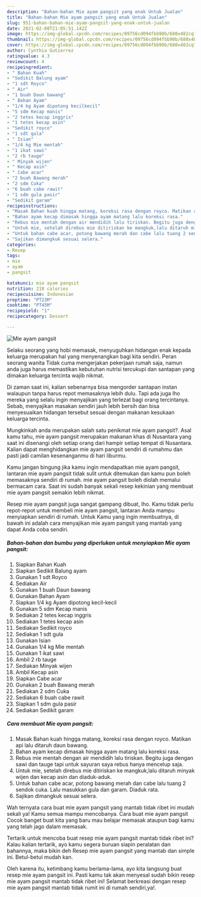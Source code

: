```yaml
---
description: "Bahan-bahan Mie ayam pangsit yang enak Untuk Jualan"
title: "Bahan-bahan Mie ayam pangsit yang enak Untuk Jualan"
slug: 951-bahan-bahan-mie-ayam-pangsit-yang-enak-untuk-jualan
date: 2021-02-08T21:05:51.142Z
image: https://img-global.cpcdn.com/recipes/09756cd094fbb90b/680x482cq70/mie-ayam-pangsit-foto-resep-utama.jpg
thumbnail: https://img-global.cpcdn.com/recipes/09756cd094fbb90b/680x482cq70/mie-ayam-pangsit-foto-resep-utama.jpg
cover: https://img-global.cpcdn.com/recipes/09756cd094fbb90b/680x482cq70/mie-ayam-pangsit-foto-resep-utama.jpg
author: Cynthia Gutierrez
ratingvalue: 4.3
reviewcount: 4
recipeingredient:
- " Bahan Kuah"
- "Sedikit Balung ayam"
- "1 sdt Royco"
- " Air"
- "1 buah Daun bawang"
- " Bahan Ayam"
- "1/4 kg Ayam dipotong kecilkecil"
- "5 sdm Kecap manis"
- "2 tetes kecap inggris"
- "1 tetes kecap asin"
- "Sedikit royco"
- "1 sdt gula"
- " Isian"
- "1/4 kg Mie mentah"
- "1 ikat sawi"
- "2 rb tauge"
- " Minyak wijen"
- " Kecap asin"
- " Cabe acar"
- "2 buah Bawang merah"
- "2 sdm Cuka"
- "6 buah cabe rawit"
- "1 sdm gula pasir"
- "Sedikit garam"
recipeinstructions:
- "Masak Bahan kuah hingga matang, koreksi rasa dengan royco. Matikan api lalu ditaruh daun bawang."
- "Bahan ayam kecap dimasak hingga ayam matang lalu koreksi rasa."
- "Rebus mie mentah dengan air mendidih lalu tiriskan. Begitu juga dengan sawi dan tauge tapi untuk sayuran saya rebus hanya mencelup saja."
- "Untuk mie, setelah direbus mie ditiriskan ke mangkuk,lalu ditaruh minyak wijen dan kecap asin dan diaduk-aduk."
- "Untuk bahan cabe acar, potong bawang merah dan cabe lalu tuang 2 sendok cuka. Lalu masukkan gula dan garam. Diaduk rata."
- "Sajikan dimangkuk sesuai selera."
categories:
- Resep
tags:
- mie
- ayam
- pangsit

katakunci: mie ayam pangsit 
nutrition: 218 calories
recipecuisine: Indonesian
preptime: "PT23M"
cooktime: "PT45M"
recipeyield: "1"
recipecategory: Dessert

---
```



![Mie ayam pangsit](https://img-global.cpcdn.com/recipes/09756cd094fbb90b/680x482cq70/mie-ayam-pangsit-foto-resep-utama.jpg)

Selaku seorang yang hobi memasak, menyuguhkan hidangan enak kepada keluarga merupakan hal yang menyenangkan bagi kita sendiri. Peran seorang  wanita Tidak cuma mengerjakan pekerjaan rumah saja, namun anda juga harus memastikan kebutuhan nutrisi tercukupi dan santapan yang dimakan keluarga tercinta wajib nikmat.

Di zaman  saat ini, kalian sebenarnya bisa mengorder santapan instan walaupun tanpa harus repot memasaknya lebih dulu. Tapi ada juga lho mereka yang selalu ingin menyajikan yang terlezat bagi orang tercintanya. Sebab, menyajikan masakan sendiri jauh lebih bersih dan bisa menyesuaikan hidangan tersebut sesuai dengan makanan kesukaan keluarga tercinta. 



Mungkinkah anda merupakan salah satu penikmat mie ayam pangsit?. Asal kamu tahu, mie ayam pangsit merupakan makanan khas di Nusantara yang saat ini disenangi oleh setiap orang dari hampir setiap tempat di Nusantara. Kalian dapat menghidangkan mie ayam pangsit sendiri di rumahmu dan pasti jadi camilan kesenanganmu di hari liburmu.

Kamu jangan bingung jika kamu ingin mendapatkan mie ayam pangsit, lantaran mie ayam pangsit tidak sulit untuk ditemukan dan kamu pun boleh memasaknya sendiri di rumah. mie ayam pangsit boleh diolah memalui bermacam cara. Saat ini sudah banyak sekali resep kekinian yang membuat mie ayam pangsit semakin lebih nikmat.

Resep mie ayam pangsit juga sangat gampang dibuat, lho. Kamu tidak perlu repot-repot untuk membeli mie ayam pangsit, lantaran Anda mampu menyiapkan sendiri di rumah. Untuk Kamu yang ingin membuatnya, di bawah ini adalah cara menyajikan mie ayam pangsit yang mantab yang dapat Anda coba sendiri.

<!--inarticleads1-->

##### Bahan-bahan dan bumbu yang diperlukan untuk menyiapkan Mie ayam pangsit:

1. Siapkan  Bahan Kuah
1. Siapkan Sedikit Balung ayam
1. Gunakan 1 sdt Royco
1. Sediakan  Air
1. Gunakan 1 buah Daun bawang
1. Gunakan  Bahan Ayam
1. Siapkan 1/4 kg Ayam dipotong kecil-kecil
1. Gunakan 5 sdm Kecap manis
1. Sediakan 2 tetes kecap inggris
1. Sediakan 1 tetes kecap asin
1. Sediakan Sedikit royco
1. Sediakan 1 sdt gula
1. Gunakan  Isian
1. Gunakan 1/4 kg Mie mentah
1. Gunakan 1 ikat sawi
1. Ambil 2 rb tauge
1. Sediakan  Minyak wijen
1. Ambil  Kecap asin
1. Siapkan  Cabe acar
1. Gunakan 2 buah Bawang merah
1. Sediakan 2 sdm Cuka
1. Sediakan 6 buah cabe rawit
1. Siapkan 1 sdm gula pasir
1. Sediakan Sedikit garam




<!--inarticleads2-->

##### Cara membuat Mie ayam pangsit:

1. Masak Bahan kuah hingga matang, koreksi rasa dengan royco. Matikan api lalu ditaruh daun bawang.
1. Bahan ayam kecap dimasak hingga ayam matang lalu koreksi rasa.
1. Rebus mie mentah dengan air mendidih lalu tiriskan. Begitu juga dengan sawi dan tauge tapi untuk sayuran saya rebus hanya mencelup saja.
1. Untuk mie, setelah direbus mie ditiriskan ke mangkuk,lalu ditaruh minyak wijen dan kecap asin dan diaduk-aduk.
1. Untuk bahan cabe acar, potong bawang merah dan cabe lalu tuang 2 sendok cuka. Lalu masukkan gula dan garam. Diaduk rata.
1. Sajikan dimangkuk sesuai selera.




Wah ternyata cara buat mie ayam pangsit yang mantab tidak ribet ini mudah sekali ya! Kamu semua mampu mencobanya. Cara buat mie ayam pangsit Cocok banget buat kita yang baru mau belajar memasak ataupun bagi kamu yang telah jago dalam memasak.

Tertarik untuk mencoba buat resep mie ayam pangsit mantab tidak ribet ini? Kalau kalian tertarik, ayo kamu segera buruan siapin peralatan dan bahannya, maka bikin deh Resep mie ayam pangsit yang mantab dan simple ini. Betul-betul mudah kan. 

Oleh karena itu, ketimbang kamu berlama-lama, ayo kita langsung buat resep mie ayam pangsit ini. Pasti kamu tak akan menyesal sudah bikin resep mie ayam pangsit mantab tidak ribet ini! Selamat berkreasi dengan resep mie ayam pangsit mantab tidak rumit ini di rumah sendiri,ya!.

